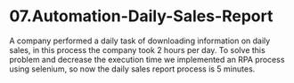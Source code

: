 # 07.Automation-Daily-Sales-Report
A company performed a daily task of downloading information on daily sales, in this process the company took 2 hours per day. To solve this problem and decrease the execution time we implemented an RPA process using selenium, so now the daily sales report process is 5 minutes. 
